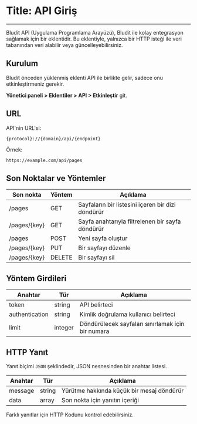 # Title: API Giriş
<!-- Position: 1 -->
---
Bludit API (Uygulama Programlama Arayüzü), Bludit ile kolay entegrasyon sağlamak için bir eklentidir. Bu eklentiyle, yalnızca bir HTTP isteği ile veri tabanından veri alabilir veya güncelleyebilirsiniz.

<h2 id="installation">Kurulum</h2>
Bludit önceden yüklenmiş eklenti API ile birlikte gelir, sadece onu etkinleştirmeniz gerekir.

**Yönetici paneli > Eklentiler > API > Etkinleştir** git.

<h2 id="url">URL</h2>
API'nin URL'si:

```
{protocol}://{domain}/api/{endpoint}
````

Örnek:

```
https://example.com/api/pages
```

<h2 id="endpoints">Son Noktalar ve Yöntemler</h2>

Son nokta		  | Yöntem 	| Açıklama
--------------|---------|-----------------------------------------------|
/pages 			  | GET 		| Sayfaların bir listesini içeren bir dizi döndürür		|
/pages/{key}	| GET		  | Sayfa anahtarıyla filtrelenen bir sayfa döndürür	|
/pages			  | POST		| Yeni sayfa oluştur				|
/pages/{key}  | PUT		  | Bir sayfayı düzenle			|
/pages/{key}  | DELETE	| Bir sayfayı sil				|

<h2 id="inputs">Yöntem Girdileri</h2>

Anahtar         | Tür 		| Açıklama
----------------|---------|-----------------------------------------------|
token 		      | string 	| API belirteci					|
authentication	| string	| Kimlik doğrulama kullanıcı belirteci		|
limit		        | integer	| Döndürülecek sayfaları sınırlamak için bir numara  		|

<h2 id="http-response">HTTP Yanıt</h2>

Yanıt biçimi `JSON` şeklindedir, JSON nesnesinden bir anahtar listesi.

| Anahtar	| Tür 		| Açıklama 					|
----------|---------|-----------------------------------------------|
| message	| string	| Yürütme hakkında küçük bir mesaj döndürür	|
| data 		| array		| Son nokta için yanıtın içeriği	|

Farklı yanıtlar için HTTP Kodunu kontrol edebilirsiniz.
